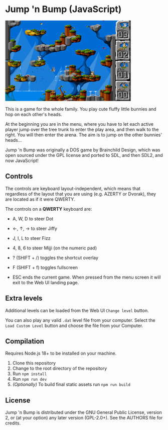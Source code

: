 # Jump 'n Bump (JavaScript)

![Screenshot](/public/screenshot.png 'Screenshot')

This is a game for the whole family. You play cute fluffy little bunnies and
hop on each other's heads.

At the beginning you are in the menu, where you have to let each active player
jump over the tree trunk to enter the play area, and then walk to the right.
You will then enter the arena. The aim is to jump on the other bunnies' heads…

Jump 'n Bump was originally a DOS game by Brainchild Design, which was open
sourced under the GPL license and ported to SDL, and then SDL2, and now JavaScript!

## Controls

The controls are keyboard layout-independent, which means that regardless of
the layout that you are using (e.g. AZERTY or Dvorak), they are located as if
it were QWERTY.

The controls on a **QWERTY** keyboard are:

-   A, W, D to steer Dot
-   ←, ↑, → to steer Jiffy
-   J, I, L to steer Fizz
-   4, 8, 6 to steer Mijji (on the numeric pad)

-   ? (SHIFT + /) toggles the shortcut overlay
-   F (SHIFT + f) toggles fullscreen
-   ESC ends the current game. When pressed from the menu screen it will exit to the Web UI landing page.

## Extra levels

Additional levels can be loaded from the Web UI `Change level` button.

You can also play any valid `.dat` level file from your computer. Select the `Load Custom Level` button and choose the file from your Computer.

## Compilation

Requires Node.js 18+ to be installed on your machine.

1. Clone this repository
1. Change to the root directory of the repository
1. Run `npm install`
1. Run `npm run dev`
1. _(Optionally)_ To build final static assets run `npm run build`

## License

Jump 'n Bump is distributed under the GNU General Public License, version 2, or
(at your option) any later version (GPL-2.0+). See the AUTHORS file for
credits.
